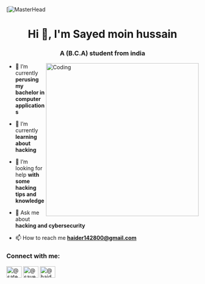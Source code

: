 [![MasterHead](https://repository-images.githubusercontent.com/633725918/8f904e4d-8ba5-42e9-bd64-fac7d50bed95)
<h1 align="center">Hi 👋, I'm Sayed moin hussain</h1>
<h3 align="center">A (B.C.A) student from india</h3>
<img align="right" alt="Coding" width="400" src="https://cdn.shopify.com/s/files/1/0578/3696/1997/t/9/assets/lofiboy.gif?v=103461765217895835051680702279">

- 🔭 I’m currently **perusing my bachelor in computer applications**

- 🌱 I’m currently **learning about hacking**

- 🤝 I’m looking for help **with some hacking tips and knowledge**

- 💬 Ask me about **hacking and cybersecurity**

- 📫 How to reach me **haider142800@gmail.com**

<h3 align="left">Connect with me:</h3>
<p align="left">
<a href="https://twitter.com/@satedhaider29" target="blank"><img align="center" src="https://raw.githubusercontent.com/rahuldkjain/github-profile-readme-generator/master/src/images/icons/Social/twitter.svg" alt="@satedhaider29" height="30" width="40" /></a>
<a href="https://instagram.com/@sayed_haider29" target="blank"><img align="center" src="https://raw.githubusercontent.com/rahuldkjain/github-profile-readme-generator/master/src/images/icons/Social/instagram.svg" alt="@sayed_haider29" height="30" width="40" /></a>
<a href="https://www.hackerrank.com/@haider142800" target="blank"><img align="center" src="https://raw.githubusercontent.com/rahuldkjain/github-profile-readme-generator/master/src/images/icons/Social/hackerrank.svg" alt="@haider142800" height="30" width="40" /></a>
</p>

